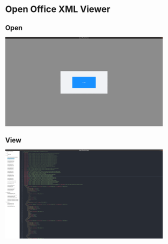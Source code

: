 # Open Office XML Viewer
## Open 
![Open](./src/assets/open.png)
## View
![View](./src/assets/part_view.png)
